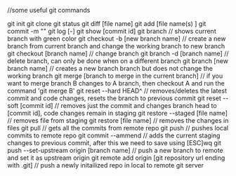 //some useful git commands

git init
git clone <url>
git status
git diff [file name]
git add [file name(s) <optional>]
git commit -m "<message for commit>"
git log [-<number optional>]
git show [commit id]
git branch 	// shows current branch with green color
git checkout -b [new branch name] 	// create a new branch from current branch and change the working branch to new branch
git checkout [branch name] 	// change branch
git branch -d [branch name] 	// delete branch, can only be done when on a different branch
git branch [new branch name] 	// creates a new branch branch but does not change the working branch
git merge [branch to merge in the current branch] 	// if you want to merge branch B changes to A branch, then checkout A and run the command 'git merge B'
git reset --hard HEAD^ 	// removes/deletes the latest commit and code changes, resets the branch to previous commit
git reset --soft [commit id] 	// removes just the commit and changes branch head to [commit id], code changes remain in staging
git restore --staged [file name] 	// removes file from staging
git restore [file name] 	// removes the changes in files
git pull 	// gets all the commits from remote repo
git push 	// pushes local commits to remote repo
git commit --ammend 	// adds the current staging changes to previous commit, after this we need to save using [ESC]wq
git push --set-upstream origin [branch name]	// push a new branch to remote and set it as upstream origin
git remote add origin [git repository url ending with .git] // push a newly initailized repo in local to remote git server